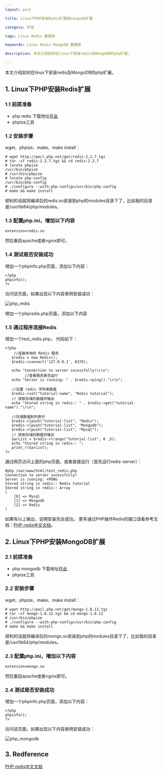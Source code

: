 ```yaml
---
layout: post

title: Linux下PHP安装Redis扩展和mongodb扩展

category: 开发

tags: Linux Redis 数据库 

keywords: Linux Redis MongoDB 数据库 

description: 本文介绍如何在linux下安装redis及MongoDB的php扩展。

---
```


本文介绍如何在linux下安装redis及MongoDB的php扩展。

## 1. Linux下PHP安装Redis扩展

### 1.1 前提准备  
- php redis 下载地址[在此](http://pecl.php.net/package/redis)  
- phpize工具  

### 1.2 安装步骤  

wget、phpize、make、make install：

	# wget http://pecl.php.net/get/redis-2.2.7.tgz
	# tar -xf redis-2.2.7.tgz && cd redis-2.2.7
	# locate phpize
	/usr/bin/phpize
	# /usr/bin/phpize 
	# locate php-config
	/usr/bin/php-config
	# ./configure --with-php-config=/usr/bin/php-config
	# make && make install

顺利的话就将编译后的redis.so安装到php的modules目录下了，比如我的目录是/usr/lib64/php/modules。

### 1.3 配置php.ini，增加以下内容  
	
	extension=redis.so
然后重启apache或者ngnix即可。

### 1.4 测试是否安装成功
增加一个phpinfo.php页面，添加以下内容：

	<?php	
	phpinfo();	
	?>
访问该页面，如果出现以下内容表明安装成功：

![php_redis](http://i.imgur.com/fG2LK3G.png)

增加一个phpredis.php页面，添加以下内容

### 1.5 通过程序连接Redis
增加一个test_redis.php， 代码如下：

	<?php
	    //连接本地的 Redis 服务
	   $redis = new Redis();
	   $redis->connect('127.0.0.1', 6379);
	
	   echo "Connection to server sucessfully!\r\n";
	         //查看服务是否运行
	   echo "Server is running: " . $redis->ping()."\r\n";
	
	   //设置 redis 字符串数据
	   $redis->set("tutorial-name", "Redis tutorial");
	   // 获取存储的数据并输出
	   echo "Stored string in redis:: " . $redis->get("tutorial-name")."\r\n";
	
	   //存储数据到列表中
	   $redis->lpush("tutorial-list", "Redis");
	   $redis->lpush("tutorial-list", "Mongodb");
	   $redis->lpush("tutorial-list", "Mysql");
	   // 获取存储的数据并输出
	   $arList = $redis->lrange("tutorial-list", 0 ,5);
	   echo "Stored string in redis:: ";
	   print_r($arList);
	?>

通过网页访问上面的php页面，或者直接运行（首先运行redis-server）：
	
	#php /var/www/html/test_redis.php
	Connection to server sucessfully!
	Server is running: +PONG
	Stored string in redis:: Redis tutorial
	Stored string in redis:: Array
	(
	    [0] => Mysql
	    [1] => Mongodb
	    [2] => Redis
	)
如果有以上输出，说明安装完全成功。 更多通过PHP操作Redis的接口请看参考文档：[PHP-redis中文文档](http://www.cnblogs.com/weafer/archive/2011/09/21/2184059.html)。

## 2. Linux下PHP安装MongoDB扩展

### 2.1 前提准备  
- php mongodb 下载地址[在此](http://pecl.php.net/package/mongo)  
- phpize工具  

### 2.2 安装步骤  

wget、phpize、make、make install：

	# wget http://pecl.php.net/get/mongo-1.6.12.tgz
	# tar -xf mongo-1.6.12.tgz && cd mongo-1.6.12
	# /usr/bin/phpize 
	# ./configure --with-php-config=/usr/bin/php-config
	# make && make install

顺利的话就将编译后的mongo.so安装到php的modules目录下了，比如我的目录是/usr/lib64/php/modules。

### 2.3 配置php.ini，增加以下内容  
	
	extension=mongo.so
然后重启apache或者ngnix即可。

### 2.4 测试是否安装成功
增加一个phpinfo.php页面，添加以下内容：

	<?php	
	phpinfo();	
	?>
访问该页面，如果出现以下内容表明安装成功：

![php_mongodb](http://i.imgur.com/7TRT2hj.png)

## 3. Redference  
[PHP-redis中文文档](http://www.cnblogs.com/weafer/archive/2011/09/21/2184059.html)  
